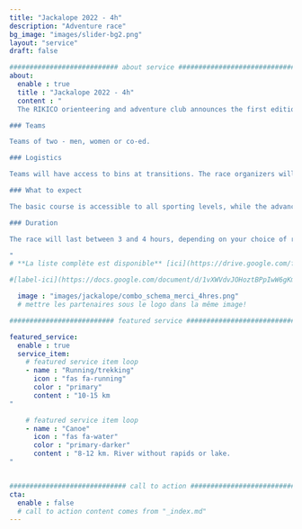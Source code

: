 ```yaml
---
title: "Jackalope 2022 - 4h"
description: "Adventure race"
bg_image: "images/slider-bg2.png"
layout: "service"
draft: false

########################### about service #############################
about:
  enable : true
  title : "Jackalope 2022 - 4h"
  content : "
  The RIKICO orienteering and adventure club announces the first edition of the Jackalope Challenge on June 5, 2022, in the Rimouski region. The 4h Jackalope Challenge is a multi-sport adventure race involving trail running/trekking and canoeing. Participants must validate checkpoints on an unmarked course, using a map and compass.

### Teams

Teams of two - men, women or co-ed.

### Logistics

Teams will have access to bins at transitions. The race organizers will take care of transporting canoes if required.

### What to expect

The basic course is accessible to all sporting levels, while the advanced checkpoints will provide a challenge for teams who wish to do so. The distances indicated below will vary according to your decisions and whether you go for the advanced checkpoints.

### Duration

The race will last between 3 and 4 hours, depending on your choice of route and speed.

"
# **La liste complète est disponible** [ici](https://drive.google.com/file/d/1tqXrqHdcras7SF2P6nZrV_24CILE1e2r/view?usp=sharing)!

#[label-ici](https://docs.google.com/document/d/1vXWVdvJOHoztBPpIwW6gKmgLnIvYCMgz/edit?usp=sharing&ouid=101057629570461989254&rtpof=true&sd=true)

  image : "images/jackalope/combo_schema_merci_4hres.png"
  # mettre les partenaires sous le logo dans la même image!

########################## featured service ############################

featured_service:
  enable : true
  service_item:
    # featured service item loop
    - name : "Running/trekking"
      icon : "fas fa-running"
      color : "primary"
      content : "10-15 km
"

    # featured service item loop
    - name : "Canoe"
      icon : "fas fa-water"
      color : "primary-darker"
      content : "8-12 km. River without rapids or lake.
"


############################# call to action #################################
cta:
  enable : false
  # call to action content comes from "_index.md"
---
```

